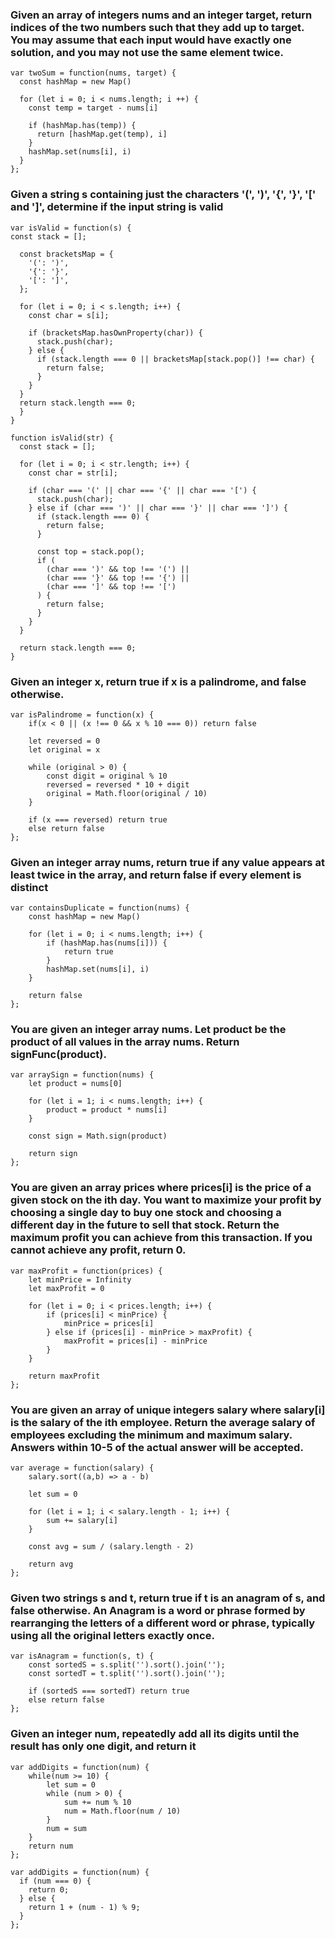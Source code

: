 ### Given an array of integers nums and an integer target, return indices of the two numbers such that they add up to target. You may assume that each input would have exactly one solution, and you may not use the same element twice.
```
var twoSum = function(nums, target) {
  const hashMap = new Map()

  for (let i = 0; i < nums.length; i ++) {
    const temp = target - nums[i]

    if (hashMap.has(temp)) {
      return [hashMap.get(temp), i]
    }
    hashMap.set(nums[i], i)
  }
};
```
### Given a string s containing just the characters '(', ')', '{', '}', '[' and ']', determine if the input string is valid
```
var isValid = function(s) {
const stack = [];

  const bracketsMap = {
    '(': ')',
    '{': '}',
    '[': ']',
  };

  for (let i = 0; i < s.length; i++) {
    const char = s[i];

    if (bracketsMap.hasOwnProperty(char)) {
      stack.push(char);
    } else {
      if (stack.length === 0 || bracketsMap[stack.pop()] !== char) {
        return false;
      }
    }
  }
  return stack.length === 0;
  }
}
```
```
function isValid(str) {
  const stack = [];

  for (let i = 0; i < str.length; i++) {
    const char = str[i];

    if (char === '(' || char === '{' || char === '[') {
      stack.push(char);
    } else if (char === ')' || char === '}' || char === ']') {
      if (stack.length === 0) {
        return false; 
      }

      const top = stack.pop();
      if (
        (char === ')' && top !== '(') ||
        (char === '}' && top !== '{') ||
        (char === ']' && top !== '[')
      ) {
        return false; 
      }
    }
  }

  return stack.length === 0; 
}
```
### Given an integer x, return true if x is a palindrome, and false otherwise.
```
var isPalindrome = function(x) {
    if(x < 0 || (x !== 0 && x % 10 === 0)) return false

    let reversed = 0
    let original = x

    while (original > 0) {
        const digit = original % 10
        reversed = reversed * 10 + digit
        original = Math.floor(original / 10)
    }

    if (x === reversed) return true
    else return false
};
```
### Given an integer array nums, return true if any value appears at least twice in the array, and return false if every element is distinct
```
var containsDuplicate = function(nums) {
    const hashMap = new Map()

    for (let i = 0; i < nums.length; i++) {
        if (hashMap.has(nums[i])) {
            return true
        }
        hashMap.set(nums[i], i)
    }

    return false
};
```
### You are given an integer array nums. Let product be the product of all values in the array nums. Return signFunc(product).
```
var arraySign = function(nums) {
    let product = nums[0]

    for (let i = 1; i < nums.length; i++) {
        product = product * nums[i]    
    }

    const sign = Math.sign(product)

    return sign
};
```
### You are given an array prices where prices[i] is the price of a given stock on the ith day. You want to maximize your profit by choosing a single day to buy one stock and choosing a different day in the future to sell that stock. Return the maximum profit you can achieve from this transaction. If you cannot achieve any profit, return 0.
```
var maxProfit = function(prices) {
    let minPrice = Infinity
    let maxProfit = 0

    for (let i = 0; i < prices.length; i++) {
        if (prices[i] < minPrice) {
            minPrice = prices[i]
        } else if (prices[i] - minPrice > maxProfit) {
            maxProfit = prices[i] - minPrice
        }
    }

    return maxProfit
};
```
### You are given an array of unique integers salary where salary[i] is the salary of the ith employee. Return the average salary of employees excluding the minimum and maximum salary. Answers within 10-5 of the actual answer will be accepted.
```
var average = function(salary) {
    salary.sort((a,b) => a - b)

    let sum = 0

    for (let i = 1; i < salary.length - 1; i++) {
        sum += salary[i]
    }

    const avg = sum / (salary.length - 2)

    return avg
};
```
### Given two strings s and t, return true if t is an anagram of s, and false otherwise. An Anagram is a word or phrase formed by rearranging the letters of a different word or phrase, typically using all the original letters exactly once.
```
var isAnagram = function(s, t) {
    const sortedS = s.split('').sort().join('');
    const sortedT = t.split('').sort().join('');

    if (sortedS === sortedT) return true
    else return false
};
```
### Given an integer num, repeatedly add all its digits until the result has only one digit, and return it
```
var addDigits = function(num) {
    while(num >= 10) {
        let sum = 0
        while (num > 0) {
            sum += num % 10
            num = Math.floor(num / 10)
        }
        num = sum
    }
    return num
};
```
```
var addDigits = function(num) {
  if (num === 0) {
    return 0;
  } else {
    return 1 + (num - 1) % 9;
  }
};
```
